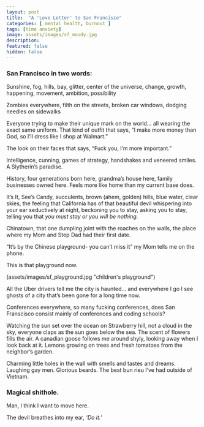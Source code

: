 ```yaml
---
layout: post
title:  "A 'Love Letter' to San Francisco"
categories: [ mental health, burnout ]
tags: [time anxiety]
image: assets/images/sf_moody.jpg
description: 
featured: false
hidden: false
---
```


### San Francisco in two words: 

Sunshine, fog, hills, bay, glitter, center of the universe, change, growth, happening, movement, ambition, possibility

Zombies everywhere, filth on the streets, broken car windows, dodging needles on sidewalks

Everyone trying to make their unique mark on the world… all wearing the exact same uniform. That kind of outfit that says, “I make more money than God, so I’ll dress like I shop at Walmart.”

The look on their faces that says, “Fuck you, I’m more important.”

Intelligence, cunning, games of strategy, handshakes and veneered smiles. A Slytherin’s paradise.

History, four generations born here, grandma’s house here, family businesses owned here. Feels more like home than my current base does.

It’s It, See’s Candy, succulents, brown (ahem, golden) hills, blue water, clear skies, the feeling that California has of that beautiful devil whispering into your ear seductively at night, beckoning you to stay, asking you to stay, telling you that _you must stay or you will be nothing._

Chinatown, that one dumpling joint with the roaches on the walls, the place where my Mom and Step Dad had their first date. 

“It’s by the Chinese playground- you can’t miss it” my Mom tells me on the phone.

This is that playground now.

(assets/images/sf_playground.jpg "children's playground")

All the Uber drivers tell me the city is haunted… and everywhere I go I see ghosts of a city that’s been gone for a long time now.

Conferences everywhere, so many fucking conferences, does San Franscisco consist mainly of conferences and coding schools?

Watching the sun set over the ocean on Strawberry hill, not a cloud in the sky, everyone claps as the sun goes below the sea. The scent of flowers fills the air. A canadian goose follows me around shyly, looking away when I look back at it. Lemons growing on trees and fresh tomatoes from the neighbor’s garden.

Charming little holes in the wall with smells and tastes and dreams. Laughing gay men. Glorious beards. The best bun rieu I’ve had outside of Vietnam.

### Magical shithole.

Man, I think I want to move here.

The devil breathes into my ear, _‘Do it.’_
